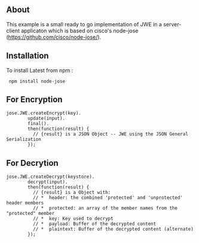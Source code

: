 ## About

This example is a small ready to go implementation of JWE in a server-client applicaton which is based on cisco's node-jose
(https://github.com/cisco/node-jose/).

## Installation

To install Latest from npm :
```
 npm install node-jose
 ```
## For Encryption
```
jose.JWE.createEncrypt(key).
        update(input).
        final().
        then(function(result) {
          // {result} is a JSON Object -- JWE using the JSON General Serialization
        });
```

## For Decrytion 
```
jose.JWE.createDecrypt(keystore).
        decrypt(input).
        then(function(result) {
          // {result} is a Object with:
          // *  header: the combined 'protected' and 'unprotected' header members
          // *  protected: an array of the member names from the "protected" member
          // *  key: Key used to decrypt
          // *  payload: Buffer of the decrypted content
          // *  plaintext: Buffer of the decrypted content (alternate)
        });
```      
